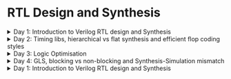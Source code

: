 # RTL Design and Synthesis
  
<details>
  <summary>Day 1: Introduction to Verilog RTL design and Synthesis</summary>
  
## Verilog Simulation Basics

### Key Terms

- **Simulator**  
  A tool used to check the design.  
  In this case, we are using **Icarus Verilog (iverilog)** as the simulator.

- **Design**  
  The actual Verilog code (or codes) that implements the intended functionality to meet the given specifications.

- **Testbench**  
  A setup written in Verilog to apply stimulus (test vectors) to the design to verify its functionality.

### How the Simulator Works

1. The simulator continuously monitors the **input signals**.  
2. Whenever there is a **change in the input values**, the simulator re-evaluates the design.  
3. If there is **no change in inputs**, there will be **no change in outputs**.  
4. This process ensures that the outputs always reflect the latest input conditions.

<img width="1344" height="768" alt="image" src="https://github.com/user-attachments/assets/ac12d53c-eb32-4003-9515-6147062ecfaa" />

## Iverilog-based Simulation Flow

1. **Write the Design (RTL Module)**  
   - Create the Verilog file that describes the actual logic (your design).

2. **Write the Testbench**  
   - Create another Verilog file that gives input values (test vectors) to the design and checks the outputs.

3. **Compile with iverilog**  
   - Use the `iverilog` tool to compile both the design and testbench.  
   - This generates a **simulation executable** file.

4. **Run the Simulation**  
   - Execute the simulation file.  
   - It produces a **VCD file** (Value Change Dump) that records all signal changes over time.

5. **View with GTKWave**  
   - Open the VCD file in **GTKWave** (a waveform viewer).  
   - This lets you **see the signals as waveforms** and verify if the design works as expected.

> In short: **Design + Testbench → Compile → Run → VCD → View in GTKWave**

<img width="1536" height="672" alt="image" src="https://github.com/user-attachments/assets/5a74fae9-3c1b-4d2c-88b8-2d38c828302a" />

## Lab 1: Introduction

In this lab, we will begin by cloning the required GitHub repository that contains all the design files and resources for the workshop.

### Clone the Repository

```bash
git clone https://github.com/kunalg123/sky130RTLDesignAndSynthesisWorkshop.git
cd sky130RTLDesignAndSynthesisWorkshop/
ls
```
<img width="927" height="429" alt="image" src="https://github.com/user-attachments/assets/f99b4c1f-7243-4a77-a2ac-d214a2b2f955" />

## Lab 2: Introduction to Verilog and GTKWave

### Running Verilog Design and Testbench
#### Step 1: Prepare the Files
- **Design file** → contains the RTL (e.g., `design.v`)  
- **Testbench file** → applies inputs and checks outputs (e.g., `testbench.v`)  
Both files are needed to run a simulation.
#### Step 2: Compile with Icarus Verilog
Use the following command:
```bash
iverilog design.v testbench.v
```
#### Step 3: Run the Simulation
Execute the compiled file:
```
./a.out
```
#### Step 4: View with GTKWave
Open the VCD file in GTKWave to see the waveforms:
```
gtkwave dump.vcd
```
### multiplexer

```
gvim good_mux.v -o tb_good_mux.v
```
<img width="921" height="406" alt="image" src="https://github.com/user-attachments/assets/0a011603-c4b1-4aad-952e-b17535f21b48" />

#### Truth Table for `good_mux` (2:1 Multiplexer)

The design selects one of the two inputs (`i0` or `i1`) based on the value of the select signal `sel`.

| sel | i0 | i1 | y |
|:---:|:--:|:--:|:-:|
|  0  |  0 |  0 | 0 |
|  0  |  0 |  1 | 0 |
|  0  |  1 |  0 | 1 |
|  0  |  1 |  1 | 1 |
|  1  |  0 |  0 | 0 |
|  1  |  0 |  1 | 1 |
|  1  |  1 |  0 | 0 |
|  1  |  1 |  1 | 1 |

#### Explanation
- When **`sel = 0`**, output `y` follows **`i0`**.  
- When **`sel = 1`**, output `y` follows **`i1`**.

```bash
iverilog good_mux.v tb_good_mux.v
./a.out
gtkwave tb_good_mux.vcd
```
<img width="925" height="372" alt="image" src="https://github.com/user-attachments/assets/25c90316-6a09-4507-9a89-fba29e352569" />

<img width="926" height="283" alt="image" src="https://github.com/user-attachments/assets/28b8a8c8-767b-4cf9-9530-5f57108481d8" />

## Introduction to Yosys

- **Synthesizer**  
  A tool that converts RTL (Verilog/VHDL) designs into a **netlist**, which is a gate-level representation of the circuit.

- **Yosys**  
  The synthesizer tool we are using in this lab.  
  It takes your **RTL code** as input and generates the corresponding **netlist**.

  <img width="2048" height="512" alt="image" src="https://github.com/user-attachments/assets/dd0a9b1d-9fd3-46eb-a657-84168c96ec20" />

### Yosys Setup
<img width="1408" height="736" alt="image" src="https://github.com/user-attachments/assets/7ea9d8f8-1a1b-4b5d-b8ef-4097109e4b95" />

### Verify the Synthesis
<img width="1536" height="672" alt="image" src="https://github.com/user-attachments/assets/cea5f989-1ce0-4274-a1a7-01f6cf53af24" />


## RTL Design and Synthesis
1. RTL Design

- RTL (Register Transfer Level) describes the behaviour of a digital circuit based on the given specification.
- It focuses on what the circuit should do (not how it is physically built).
- Written in HDL (Hardware Description Language) like Verilog or VHDL.

Example:

Here’s a simple 2-input AND gate in Verilog (behavioural representation):

```verilog
module and_gate (
    input  wire a, 
    input  wire b,
    output wire y
);
    assign y = a & b;   // behavior: y is AND of a and b
endmodule
```

2. Synthesis

- Synthesis is the process of converting RTL code → Gate-level representation.
- The design is mapped into logic gates and connections.
- The output of synthesis is a netlist (a text file showing gates and their interconnections).

3. Standard Cell Library (.lib)

- A .lib file contains a collection of standard logic modules (gates).

- Examples: AND, OR, NOT, Flip-Flops, etc.

- Each gate can have multiple versions (called flavours), depending on speed and power.

Example:

For a 2-input AND gate, the library may provide:
```
AND2_X1 → slow

AND2_X2 → typical/moderate

AND2_X4 → fast 
```

### Why We Need Different Flavours of Cells (Slow vs Fast)

- In digital design, it’s not enough for a circuit to work — it must also run reliably and at the right speed.
- To achieve this, designers use both slow cells and fast cells, depending on the timing needs of the circuit.

1. Slow Cells – Fixing Hold Problems

Consider two flip-flops with logic in between:

<img width="1632" height="640" alt="image" src="https://github.com/user-attachments/assets/e4c2c4d1-29b3-4ec5-993e-54fe30bc4131" />

On a clock edge, DFF A launches data.

That data passes through the logic (COMBI) before reaching DFF B.

If the logic is too fast, the data may reach DFF B too early, before its hold time has passed.
This causes a hold violation (wrong data captured).

To fix this, we use slow cells, which add delay to the path.

Hold condition :
```
T_HOLD_B < T_CQ_A + T_COMBI

Where:

T_HOLD_B = Hold time of DFF B

T_CQ_A = Clock-to-Q delay of DFF A

T_COMBI = Delay through the logic
```
> If this condition is not met, slow cells are needed.

2. Fast Cells – Improving Speed

While slow cells fix hold problems, they also make the circuit slower.
To achieve higher performance, we use fast cells.

Setup condition at DFF B:

```
T_CLK > T_CQ_A + T_COMBI + T_SETUP_B

Where:

T_CLK = Clock period

T_SETUP_B = Setup time of DFF B
```
> If the logic (T_COMBI) is too slow, the clock must run slower, which reduces performance.
> By using fast cells, we reduce delay and allow the circuit to run at higher clock speeds.

Maximum frequency of the design:
```
f_CLK_max = 1 / T_CLK_min
```
> Smaller T_COMBI → Smaller T_CLK_min → Higher f_CLK_max.

3. Summary

- Slow cells → Add delay to fix hold violations.

- Fast cells → Reduce delay to fix setup violations and improve speed.

- A standard cell library (.lib) provides multiple versions of each gate (slow, typical, fast), so designers can mix and match depending on timing needs.

## Faster Cells vs Slower Cells

In digital circuits, the **load** mainly comes from **capacitance**.  
The time needed to **charge or discharge this capacitance** defines the **cell delay**.

- **Faster charging/discharging** → **Smaller delay** (faster cell)  
- **Slower charging/discharging** → **Larger delay** (slower cell)  

### Key Points

- To charge/discharge capacitance quickly, transistors must supply **more current**.  
- This is controlled by **transistor width**:
  - **Wider transistors** → Lower delay → **More area and higher power**  
  - **Narrow transistors** → Higher delay → **Less area and lower power**  

### Comparison Table

| Feature          | Fast Cells (Wider Transistors)       | Slow Cells (Narrow Transistors)    |
|------------------|--------------------------------------|------------------------------------|
| **Delay**        | Low (fast switching)                | High (slower switching)            |
| **Area**         | Large                               | Small                              |
| **Power**        | High                                | Low                                |
| **Usage**        | Critical timing paths               | Non-critical paths                 |
| **Advantage**    | Improves performance (speed)        | Saves area and power               |
| **Disadvantage** | Costly in area and power consumption | Increases delay (slower operation) |


### Summary

- **Fast cells** → Used for **critical paths** to meet timing.  
- **Slow cells** → Used for **non-critical paths** to reduce area and power.  

#### Synthesis illustration

<img width="984" height="805" alt="113" src="https://github.com/user-attachments/assets/a4657f25-a4d5-49a6-af26-870ff06afaf7" />

## Lab 3: Yosys good mux

### Steps to Run Synthesis

### Step 0: Start Yosys
```bash
yosys
```
<img width="928" height="128" alt="image" src="https://github.com/user-attachments/assets/f5dee0a1-7ab5-4a57-8a95-065aa36d5dc9" />

### Step 1: Load the Standard Cell Library

The Liberty file (.lib) contains the timing and logic information of the Sky130 standard cells.
We need it so Yosys can map our RTL design to real technology cells.

```
read_liberty -lib ../lib/sky130_fd_sc_hd__tt_025C_1v80.lib
```
<img width="924" height="78" alt="image" src="https://github.com/user-attachments/assets/b43c7a9e-59ab-4d44-8396-8018dffea192" />

### Step 2: Read the RTL Verilog File

Load your RTL design (good_mux.v)

```
read_verilog good_mux.v
```
<img width="920" height="98" alt="image" src="https://github.com/user-attachments/assets/33a725a7-5846-489d-bf51-ce0bccc1da40" />

- technology independent 
<img width="925" height="415" alt="image" src="https://github.com/user-attachments/assets/6dd65624-b3da-4aac-8540-477f21ad6e89" />


### Step 3: Synthesise the Top Module

Convert the RTL design into a technology-independent netlist.
Here, the top module is good_mux.
```
synth -top good_mux
```
<img width="928" height="300" alt="image" src="https://github.com/user-attachments/assets/24434893-72ab-4e8c-b697-9c575101a053" />
<img width="923" height="372" alt="image" src="https://github.com/user-attachments/assets/d51f789a-0700-4583-b164-5a91ef8daa64" />

### Step 4: Map to Standard Cells

Now map the synthesised netlist to actual Sky130 standard cells (defined in the Liberty file).
This produces a technology-dependent netlist.

```
abc -liberty ../lib/sky130_fd_sc_hd__tt_025C_1v80.lib
```
<img width="928" height="262" alt="image" src="https://github.com/user-attachments/assets/aa83f907-5411-482f-b615-7124fe91cf39" />
<img width="926" height="77" alt="image" src="https://github.com/user-attachments/assets/a04d503a-c3c8-49d0-ac1a-fa5f5fa62699" />

### Step 5: View the Netlist as a Schematic

Visualise the synthesised circuit as a schematic diagram.
```
show
```
<img width="924" height="395" alt="image" src="https://github.com/user-attachments/assets/9ed88b20-8e4e-4332-b077-095600f49bb0" />

### Step 6: Write the Gate-Level Netlist

Finally, export the gate-level netlist to a Verilog file.

The `-noattr` option removes extra attributes, making the file easier to read.

```
write_verilog -noattr good_mux_netlist.v
```

```verilog
/* Generated by Yosys 0.51+17 (git sha1 e44d1d404, g++ 9.4.0-1ubuntu1~20.04.2 -fPIC -O3) */

module good_mux(i0, i1, sel, y);
  wire _0_;
  wire _1_;
  wire _2_;
  wire _3_;
  input i0;
  wire i0;
  input i1;
  wire i1;
  input sel;
  wire sel;
  output y;
  wire y;
  sky130_fd_sc_hd__mux2_1 _4_ (
    .A0(_0_),
    .A1(_1_),
    .S(_2_),
    .X(_3_)
  );
  assign _0_ = i0;
  assign _1_ = i1;
  assign _2_ = sel;
  assign y = _3_;
endmodule
```
</details>

<details>
  <summary>Day 2: Timing libs, hierarchical vs flat synthesis and efficient flop coding styles</summary>

## Introduction to a library file (.lib)

A **`.lib` file** (Liberty file) is a **text-based standard cell library file** used in digital IC design.  
It contains **timing, power, and functional information** about standard logic cells like:

- **Basic gates** → AND, OR, NOT  
- **Sequential cells** → Flip-Flops, Latches  
- **Complex cells** → Multiplexers, Adders  

### Why Multiple Versions of the Same Gate?
Each logic gate is available in **different flavours**:

-  **High-Speed Version** → Works faster but consumes more power  
-  **Low-Power Version** → Saves energy but works slower  
-  **Balanced Version** → Trade-off between speed & power  

### PVT Corners in `.lib`

**PVT = Process, Voltage, Temperature**

- **Process:** Variations during chip fabrication (transistors may be slightly faster or slower).  
- **Voltage:** Supply voltage may change (e.g., 1.8V, 1.62V, 1.98V).  
- **Temperature:** Chips may run in different environments (e.g., -40°C in space, 125°C in cars).  

That’s why libraries provide different operating conditions (called **corners**) such as:

- `tt_025C_1v80` → Typical process, 25°C, 1.8V  
- `ss_125C_1v62` → Slow process, 125°C, 1.62V  
- `ff_n40C_1v98` → Fast process, -40°C, 1.98V  


### Lab 4: Introduction to .lib

<img width="926" height="429" alt="image" src="https://github.com/user-attachments/assets/57c12542-1d18-4edb-8e6d-a89441260c12" />

```
sky130_fd_sc_hd__tt_025C_1v80 
```
- sky130 → Refers to the SkyWater 130nm technology node.
- fd → "Foundry Design" (cells are designed for foundry use).
- sc → "Standard Cell" (these are logic cells like AND, OR, FF, etc.).
- hd → "High Density" variant (optimised for area, smaller cell size).
- tt_025C_1v80 → This part describes the PVT corner:
- tt → Typical process (transistors behave as expected, no fast/slow variation).
- 025C → Temperature = 25°C.
- 1v80 → Voltage = 1.80V.
  
```liberty
library ("sky130_fd_sc_hd__tt_025C_1v80") {
    technology("cmos");                  # CMOS technology
    delay_model : "table_lookup";        # Timing values stored as lookup tables
    time_unit : "1ns";                   # Timing measured in nanoseconds
    voltage_unit : "1V";                 # Voltage in volts
    leakage_power_unit : "1nW";          # Leakage in nanowatts
    capacitive_load_unit(1.0, "pf");     # Capacitance in picofarads

    default_operating_conditions : "tt_025C_1v80"; # Default PVT corner

    operating_conditions ("tt_025C_1v80") {
        voltage : 1.8000000000;          # Supply voltage
        process : 1.0000000000;          # Typical process
        temperature : 25.000000000;      # 25°C environment
        tree_type : "balanced_tree";     # Clock tree balancing method
    }
}
```
### GVim: Commands

```vim
## 1. Search for the word `cell`
In GVim, use:
/cell
- Press n to go to the next occurrence.
- Press N to go to the previous occurrence.

## 2. Turn on/off syntax highlighting
:syntax on
:syntax off

## 3. List all lines containing cell
:g/cell/p

## 4. Search for a specific pattern
/cell .*
/cell .*and

## 4. Highlight all matches and turn off
:set hlsearch
:noh

## 
:sp → shorthand for :split
:vsp [filename] → opens a vertical split of the current window
```

<img width="917" height="417" alt="image" src="https://github.com/user-attachments/assets/65740a05-e397-4c98-9fb1-edaba84c3d1e" />

### AND2 Gates in the .lib File

The `.lib` file defines three types of AND2 gates used in digital circuits: `and2_0`, `and2_1`, and `and2_2`. Each type represents a different "flavour" with distinct drive strength, speed, area, and leakage characteristics.

### Matching Description to the above picture

| Gate Name                     | Area  | Leakage Power Range | Speed / Type                   | Notes |
|--------------------------------|-------|-------------------|--------------------------------|-------|
| `sky130_fd_sc_hd__and2_0`      | 2.256 | ~0.0018–0.0021    | Slowest, smallest cell         | Small area, low leakage, narrow transistors, higher delay. Used on non-critical nets. |
| `sky130_fd_sc_hd__and2_1`      | 6.256 | ~0.0015–0.0031    | Medium cell                    | Moderate area and leakage. Balances delay, power, and area. Used where moderate speed is needed. |
| `sky130_fd_sc_hd__and2_2`      | 7.507 | ~0.0018–0.0039    | Fastest, largest cell          | Large area, high leakage, wide transistors, low delay. Used where timing is critical. |

### Key Points

- **Area vs Speed:**  
  Wider transistors → faster switching → larger area and higher leakage.  

- **Leakage Power:**  
  Varies depending on input conditions (A, B). Switching activity affects power.  

- **Cell Delay:**  
  Determined by how quickly capacitance can be charged/discharged, which depends on the transistor width.  

- **Cell Selection in Synthesis:**  
  - **Fast cells (`and2_2`)**: for critical paths requiring low delay.  
  - **Medium cells (`and2_1`)**: trade-off between speed, power, and area.  
  - **Slow cells (`and2_0`)**: for non-critical paths, saving area and power.  

> These three gates demonstrate how a cell library allows digital designers to **balance speed, power, and area** in real VLSI chips.

## Hierarchical vs Flat Synthesis

### Hierarchical Synthesis

A hierarchical design means building a circuit by dividing it into smaller sub-modules, which are all connected inside one main top module.

This method is very useful for large designs because it follows the divide-and-conquer idea. Instead of handling one huge design (which is hard for tools to optimise), the design is split into smaller blocks that tools can process more efficiently.

Using a hierarchical design makes better use of computer resources, speeds up the design process, and also makes debugging easier and faster.

### Multiple Modules

```verilog
module sub_module2 (input a, input b, output y);
	assign y = a | b;
endmodule

module sub_module1 (input a, input b, output y);
	assign y = a&b;
endmodule


module multiple_modules (input a, input b, input c , output y);
	wire net1;
	sub_module1 u1(.a(a),.b(b),.y(net1));  //net1 = a&b
	sub_module2 u2(.a(net1),.b(c),.y(y));  //y = net1|c ,ie y = a&b + c;
endmodule
```

#### Lab 5: Hierarchical flow

```bash
yosys
read_liberty -lib ../lib/sky130_fd_sc_hd__tt_025C_1v80.lib
read_verilog multiple_modules.v
```
<img width="929" height="265" alt="image" src="https://github.com/user-attachments/assets/fa22c682-1aed-4ca6-888f-27b617d9dad7" />

```
synth -top multiple_modules
```
<div align="center">

| | |
|:------------:|:------------:|
| <img width="241" height="353" alt="image" src="https://github.com/user-attachments/assets/a2493aa6-8675-40d4-a44d-5b7ce66ef136" /> | <img width="327" height="386" alt="image" src="https://github.com/user-attachments/assets/8a97bc28-63d4-4a47-aac8-e2ac109b5e31" /> |

</div>


```
abc -liberty ../lib/sky130_fd_sc_hd__tt_025C_1v80.lib
```
<img width="929" height="82" alt="image" src="https://github.com/user-attachments/assets/8700f6ad-30df-4e8a-b0ed-ae5eef7c9634" />

```
show multiple_modules
```
<img width="923" height="266" alt="image" src="https://github.com/user-attachments/assets/99671124-b05f-4075-99d3-28a75c95bf0c" />

```
write_verilog -noattr multiple_modules_hier.v
```
<div align="center">

| | |
|:------------:|:------------:|
| <img width="224" height="366" alt="image" src="https://github.com/user-attachments/assets/0609f31c-1a2f-45b4-9b57-c971e1ed632c" /> | <img width="221" height="365" alt="image" src="https://github.com/user-attachments/assets/a3290148-2759-4e5d-8264-1de0167c69e4" /> |

</div>

### Flat Synthesis
A flat design is used when the circuit is small enough for the tool to optimise quickly and efficiently within a reasonable time.

```
flatten
show
write_verilog -noattr multiple_modules_flat.v
```

<img width="924" height="145" alt="image" src="https://github.com/user-attachments/assets/69d573db-0c19-4b7b-8f08-bd0b35343cd8" />

<div align="center">

| | |
|:------------:|:------------:|
| <img width="227" height="373" alt="image" src="https://github.com/user-attachments/assets/c5b97b1e-01a3-4b24-91c3-17b32b69bb92" /> | <img width="199" height="272" alt="image" src="https://github.com/user-attachments/assets/de91bc6b-efb8-49dd-aef5-eda9c7bd74cf" /> |

</div>

## Various Flop Coding Styles and Optimisation

### 1. Combinational Circuit

- A combinational circuit is made up of logic gates (AND, OR, NOT, etc.).
- The output depends only on the current inputs.
> Example: if inputs are a, b, and c, the output y is computed instantly based on the logic equation.

<div align="center">
<img width="358" height="186" alt="image" src="https://github.com/user-attachments/assets/c6c1472e-6cd4-4e4d-b26f-f54d869a0fed" />
</div>

### 2. Propagation Delay (Tpd)

- In real circuits, logic gates do not switch outputs instantly.
- Each gate takes a small amount of time (like 1 ns, 2 ns, etc.) to produce the correct output after the input changes.
- This time is called Propagation Delay (Tpd).
> Because of Tpd, the output may not be correct immediately; it updates only after the delay.

### 3. Glitch
- A glitch is a small, unwanted pulse at the output of a circuit.

> Why does it happen?
- Different inputs may reach the gate at slightly different times (due to different propagation delays).
- For a short moment, the circuit produces a wrong output before stabilising.
- Example: If a and b change at the same time but reach the gate at different times (2 ns apart), the output can go HIGH for a moment and then go LOW again → this is a glitch.

<div align="center">
<img width="296" height="300" alt="image" src="https://github.com/user-attachments/assets/cfa6f502-56b0-44d2-b71b-2378e1921ed5" />
</div>

### 4. Why Do We Need Flip-Flops?

- Flip-flops (flops) are used to store and stabilise outputs.
- They sample the combinational circuit output only at the clock edge (rising or falling edge).
- This ensures that glitches or short unwanted pulses do not affect the system, because the flop only captures the stable value after propagation delays are settled.

## Difference between Synchronous and Asynchronous Circuits

### Synchronous Circuits
- **Definition**: Circuits where all operations are controlled by a **clock signal**.  
- **Behavior**: Data changes (inputs/outputs) happen only at clock edges (rising or falling).  
- **Examples**: Flip-flop based counters, registers, processors.  
- **Advantages**:
  - Predictable timing.  
  - Easy to design and debug.  
  - Glitches are avoided because outputs are sampled only on the clock edge.  
- **Disadvantages**:
  - Require clock distribution.  
  - May be slower due to waiting for the clock.  

### Asynchronous Circuits
- **Definition**: Circuits that do **not use a global clock**. Output changes immediately when inputs change (only depends on propagation delay).  
- **Behavior**: No clock – operations happen "asynchronously."  
- **Examples**: Simple combinational logic, ripple counters.  
- **Advantages**:
  - Faster response (no waiting for clock).  
  - Power efficient (no clock switching).  
- **Disadvantages**:
  - Hard to design and test.  
  - Sensitive to glitches and races (timing hazards).  
  - Less reliable in large systems.  


| Feature              | Synchronous Circuit       | Asynchronous Circuit      |
|----------------------|---------------------------|---------------------------|
| **Clock**            | Required                 | Not required              |
| **Output changes**   | On clock edge            | Anytime input changes     |
| **Design**           | Easier, predictable      | Complex, harder           |
| **Speed**            | Slower (depends on clock)| Faster (no clock wait)    |
| **Glitches**         | Avoided by flops         | More prone to glitches    |
| **Examples**         | CPUs, Registers          | Ripple counters, Logic gates |


 **In short**:  
- **Synchronous = stable, clocked, reliable.**  
- **Asynchronous = fast, but tricky and glitch-prone.**

1: Flip-flop with asynchronous reset

```verilog
module dff_asyncres ( input clk ,  input async_reset , input d , output reg q );
always @ (posedge clk , posedge async_reset)
begin
	if(async_reset)
		q <= 1'b0; // Immediately reset to 0
	else	
		q <= d;  // Otherwise capture input d on clock edge
end
endmodule
```

- Simulation
```
iverilog dff_asyncres.v tb_dff_asyncres.v
./a.out
gtkwave tb_dff_asyncres.vcd
```

<img width="928" height="278" alt="image" src="https://github.com/user-attachments/assets/c8b26446-93a8-4a31-ab97-83adc8dd024f" />

2. Flip-flop with asynchronous set

```verilog
module dff_async_set ( input clk ,  input async_set , input d , output reg q );
always @ (posedge clk , posedge async_set)
begin
	if(async_set)
		q <= 1'b1;
	else	
		q <= d;
end
endmodule
```

- Simulation
```
iverilog dff_async_set.v tb_dff_async_set.v
./a.out
gtkwave tb_dff_async_set.vcd
```

<img width="929" height="260" alt="image" src="https://github.com/user-attachments/assets/17464d70-868c-47d5-aea2-82a91af2c63d" />

3. Flip-flop with synchronous reset
   
```verilog
module dff_syncres ( input clk , input async_reset , input sync_reset , input d , output reg q );
always @ (posedge clk )
begin
	if (sync_reset)
		q <= 1'b0;
	else	
		q <= d;
end
endmodule
```

- Simulation
```
iverilog dff_syncres.v tb_dff_syncres.v 
./a.out
gtkwave tb_dff_syncres.vcd
```

<img width="926" height="269" alt="image" src="https://github.com/user-attachments/assets/88a2a4ab-bc0f-4a3e-9104-8701d5dee589" />

4: Flip-Flop with Asynchronous Reset and Synchronous Reset

```verilog
module dff_asyncres_syncres ( input clk , input async_reset , input sync_reset , input d , output reg q );
always @ (posedge clk , posedge async_reset)
begin
	if(async_reset)
		q <= 1'b0;
	else if (sync_reset)
		q <= 1'b0;
	else	
		q <= d;
end
endmodule
```

- Simulation
```
iverilog dff_asyncres_syncres.v tb_dff_asyncres_syncres.v
./a.out
gtkwave tb_dff_asyncres_syncres.vcd
```

<img width="926" height="272" alt="image" src="https://github.com/user-attachments/assets/09ad8cc3-418a-4977-acbb-f94718fe6544" />

#### Key Differences Between Flip-Flops

| Code No. | Flip-Flop Type                | Control Signal(s)        | Type of Control | When it Takes Effect          | Output Behavior        | Observation |
|----------|--------------------------|--------------------------|-----------------|-------------------------------|------------------------|-------------|
| 1        | **Async Reset**           | `async_reset`            | Asynchronous    | Immediately (anytime)         | `q = 0`                | Output resets to 0 instantly when `async_reset=1`, independent of clock. Useful for fast reset but may cause metastability if not synchronized. |
| 2        | **Async Set**          | `async_set`              | Asynchronous    | Immediately (anytime)         | `q = 1`                | Output sets to 1 instantly when `async_set=1`, independent of clock. Often used when system must start in logic HIGH state. |
| 3        | **Sync Reset**            | `sync_reset`             | Synchronous     | Only on rising clock edge     | `q = 0`                | Reset happens only with clock edge, making it predictable and glitch-free. But reset is not immediate (must wait for clock). |
| 4        | **Async + Sync Reset**   | `async_reset`, `sync_reset` | Mixed        | Async = immediate, Sync = on clk | `q = 0`              | Asynchronous reset has highest priority (instant reset). If not active, synchronous reset works at clock edge. Provides both flexibility and safety. |

- Synthesis

1: Flip-flop with asynchronous reset

```
yosys
read_liberty -lib ../lib/sky130_fd_sc_hd__tt_025C_1v80.lib
read_verilog dff_asyncres.v 
synth -top dff_asyncres
dfflibmap -liberty ../lib/sky130_fd_sc_hd__tt_025C_1v80.lib
abc -liberty ../lib/sky130_fd_sc_hd__tt_025C_1v80.lib
show
```

<img width="925" height="169" alt="image" src="https://github.com/user-attachments/assets/aec11097-41f8-4c3e-abf8-17c2d586fed2" />

2. Flip-flop with asynchronous set
   
```
yosys
read_liberty -lib ../lib/sky130_fd_sc_hd__tt_025C_1v80.lib
read_verilog dff_async_set.v
synth -top dff_async_set
dfflibmap -liberty ../lib/sky130_fd_sc_hd__tt_025C_1v80.lib
abc -liberty ../lib/sky130_fd_sc_hd__tt_025C_1v80.lib
show
```
<img width="926" height="177" alt="image" src="https://github.com/user-attachments/assets/9dc1f942-7af8-4d5d-be1c-d284794513a9" />

3. Flip-flop with synchronous reset
   
```
yosys
read_liberty -lib ../lib/sky130_fd_sc_hd__tt_025C_1v80.lib
read_verilog dff_syncres.v 
synth -top dff_syncres
dfflibmap -liberty ../lib/sky130_fd_sc_hd__tt_025C_1v80.lib
abc -liberty ../lib/sky130_fd_sc_hd__tt_025C_1v80.lib
show
```

<img width="925" height="206" alt="image" src="https://github.com/user-attachments/assets/fd395c0e-e345-4d8e-83ff-8fd8b5d25c61" />

4: Flip-Flop with Asynchronous Reset and Synchronous Reset

```
yosys
read_liberty -lib ../lib/sky130_fd_sc_hd__tt_025C_1v80.lib
read_verilog dff_asyncres_syncres.v
synth -top dff_asyncres_syncres
dfflibmap -liberty ../lib/sky130_fd_sc_hd__tt_025C_1v80.lib
abc -liberty ../lib/sky130_fd_sc_hd__tt_025C_1v80.lib
show
```

<img width="919" height="179" alt="image" src="https://github.com/user-attachments/assets/a7794e14-9fbb-4a07-a876-c467b4f2b336" />

## Optimization

Optimisation in synthesis means making the RTL design simpler and more efficient.

During this process, Yosys:
- Removes extra or unused logic,
- Simplifies logic equations, and
- Reduces the number of gates.

> The important point: functionality stays the same, but the circuit becomes smaller and faster.

</details>


<details>
  <summary>Day 3: Logic Optimisation </summary>
	
## Logic Optimisation in Digital Design

Logic optimisation is the process of **squeezing and simplifying logic** to achieve a more efficient design.  
The main goals are:
- **Reduced area** (less hardware usage)  
- **Lower power consumption**  

### Combinational Logic Optimisation

### Techniques
1. **Constant Propagation**  
   - Simplifies logic when inputs are fixed constants.  
   - Example: If `A=0`, then `A AND B = 0`.
  
     <img width="1536" height="672" alt="image" src="https://github.com/user-attachments/assets/8b292cd6-55fb-4550-93a6-84046e9a441b" />


2. **Boolean Logic Optimization**  
   - Simplifying expressions using mathematical logic techniques.  
   - Methods include:  
     - **Karnaugh Maps (K-Maps)** – visual simplification method.  
     - **Quine-McCluskey Algorithm** – tabular method for systematic minimisation.  

```
assign y = a ? (b ? c : (c ? a : 0)):(!c)
```

<img width="640" height="400" alt="12" src="https://github.com/user-attachments/assets/9f4c7399-76c2-463f-a441-8465669bd16e" />

```
for 1 mux from left to right = ac + c`0 = ac
for 2 mux from left to right = b`ac + bc
for 3 mux from left to right output y =
= a`b` + a (b`ac+bc)
= a`c` + ab`c + abc // aa = a
= a`c` + ac (b+b`) // b+b`=1
= a`c` + ac
= a ⊙ c
```


### Sequential Logic Optimisation

### Basic Techniques
- **Sequential Constant Propagation**  
  - Similar to constant propagation in combinational logic, but applied across clock cycles.  

### Advanced Techniques
1. **State Optimization**  
   - Remove or simplify **unused states** in finite state machines.

<img width="1024" height="1024" alt="state" src="https://github.com/user-attachments/assets/ac5ef879-355c-4d43-8410-8e2374c7257c" />

#### Goal
Make the FSM smaller and faster by **reducing states/logic** without changing its input-output behaviour.

#### Two Main Cleanups
1. **Remove unreachable states**  
   - States you can never reach from reset under any input.  
   - They just waste flip-flops and logic.  

2. **Merge equivalent states**  
   - If two states always give the **same outputs** and move to the **same next states** for every input → they’re identical.  
   - Merge them into one.  

#### Before → After (Example)
```
Before: S0 → S1 → S2 → S3
(S3 unreachable, S1 ≡ S2)

After: S0 → S1
(smaller FSM, same behaviour)
```
#### Why It Helps
- Fewer states → fewer flip-flops.  
- Simpler logic → less area, less power, faster timing.  
- Easier verification → smaller state space.  

#### Practical Notes
- State encoding (binary / one-hot / Gray) can be re-optimized after reduction.  
- Resets and don’t-care inputs must be defined so tools can safely remove/merge states.  
- Behavior at **FSM boundaries stays the same** → only the internal state map shrinks.  

#### Quick Intuition
Think of an FSM as a **map of cities (states)**:  
- A city with **no roads leading to it** → remove it.  
- Two cities with the **same roads and same view** → merge them.  

The **traveler’s journey (I/O behavior)** doesn’t change, but the map is smaller and easier to follow.  


2. **Retiming**  
   - Move registers across logic gates to balance delays.  
   - Helps improve **timing performance**.

<img width="1024" height="1024" alt="remiting" src="https://github.com/user-attachments/assets/df5e82f4-d617-44e8-9a75-3a896ffe0951" />

#### Problem
- A **register-to-register path** has too much logic/wiring.  
- The **critical path** is too long → can’t finish in one clock cycle.  
- Limits the **max clock frequency**.  

#### What Retiming Does
- **Move registers** across logic.  
- Splits one long path into **two or more shorter paths**.  
- Function at inputs/outputs stays the same.
  
#### Before vs After

```
Before:
FF → [Big Logic Block] → FF too slow

After:
FF → [Logic A] → FF (moved) → [Logic B] → FF meets timing
```
#### What Stays the Same
- **Cycle behavior unchanged** → same results, same latency.  
- Only **pipeline register positions** change, not the logic itself.  

#### Why It Helps
- Shorter delays per stage → run at **higher clock speed**.  
- Can lower **power** by reducing fanout and wire length.  

#### Guardrails
- Respect **reset/enable** of registers.  
- Don’t cross **multi-cycle/false paths** or **clock-domain boundaries**.  
- Works best when new register locations also **shorten wires physically**.  

###3 When to Use
- **Deep logic cones** between registers.  
- **Datapaths** (add/multiply chains).  
- **Long mux trees** where delays need balancing.  

> Retiming is like **sliding pipeline registers left or right** through the logic so each stage fits in the clock period—while keeping the design’s external behavior identical.  

3. **Sequential Logic Cloning (Floorplan-Aware Synthesis)**  
   - Duplicate logic in specific locations.  
   - Helps meet **timing** and **reduce congestion** in large designs.  

<img width="1024" height="1024" alt="image" src="https://github.com/user-attachments/assets/e187de27-6664-43f1-be0d-e87481c41c13" />

#### Problem Before Cloning
- One register (source flop) drives **far-away logic** across the floorplan.  
- This creates **long wires**, adding:
  - Delay (harder to meet timing)  
  - Capacitance (higher dynamic power)  

#### What Cloning Does
- Duplicate the source register → now **two identical flops** on the same clock.  
- Place each clone **close to its consumers** (e.g., Block X and Block Y).  

#### Why It Helps
- **Shorter wires** → less delay, lower power.  
- Each local net can be **optimised independently**.  
- Functionality stays **unchanged**:
  - Both flops hold the same value (same `D` input and clock).  
  - Downstream logic works the same.  

#### Trade-Offs
- Slightly more **area** (extra flops).  
- Extra **clock-tree load**.  
- Must control **clock skew** to keep clones equivalent.  

#### When to Use
- Large chips where **wire delay dominates** gate delay.  
- **Cross-die / cross-partition** signals with poor timing slack.  
- **High-fanout control/status signals** spread across regions.  
- **Late-stage physical optimisation** (when placement info is known).  

#### Quick Picture
- **Before:** `1 flop → long wire → distant logic → timing violation`  
- **After:** `2 cloned flops near consumers → short wires → better timing & lower power`  

# Combinational Logic Optimisation Labs

## Lab 1: 

```verilog
module opt_check (input a , input b , output y);
	assign y = a?b:0;
endmodule
```

- Synthesis
  
```
yosys
read_liberty -lib ../lib/sky130_fd_sc_hd__tt_025C_1v80.lib
read_verilog opt_check.v 
synth -top opt_check
opt_clean -purge # Removes unused or redundant logic #
abc -liberty ../lib/sky130_fd_sc_hd__tt_025C_1v80.lib
show
```
<img width="924" height="221" alt="image" src="https://github.com/user-attachments/assets/30e3533b-6e58-49e6-bbf6-b22c35239305" />

## Lab 2:

```verilog
module opt_check (input a , input b , output y);
	assign y = a?1:b;
endmodule
```

- Synthesis
  
```
yosys
read_liberty -lib ../lib/sky130_fd_sc_hd__tt_025C_1v80.lib
read_verilog opt_check2.v 
synth -top opt_check2
opt_clean -purge
abc -liberty ../lib/sky130_fd_sc_hd__tt_025C_1v80.lib
show
```

<img width="922" height="215" alt="image" src="https://github.com/user-attachments/assets/81c5ab4a-c6f7-4953-9d08-9f10bb524cd7" />

## Lab 3:

```verilog
module opt_check3 (input a , input b, input c , output y);
	assign y = a?(c?b:0):0;
endmodule
```

- Synthesis
  
```
yosys
read_liberty -lib ../lib/sky130_fd_sc_hd__tt_025C_1v80.lib
read_verilog opt_check3.v 
synth -top opt_check3
opt_clean -purge
abc -liberty ../lib/sky130_fd_sc_hd__tt_025C_1v80.lib
show
```
<img width="925" height="316" alt="image" src="https://github.com/user-attachments/assets/4b77ff84-8b88-44b4-88ae-d20528e81d46" />

## Lab 4: 

```verilog
module opt_check4 (input a , input b , input c , output y);
 assign y = a?(b?(a & c ):c):(!c);
 endmodule
```

- Synthesis
  
```
yosys
read_liberty -lib ../lib/sky130_fd_sc_hd__tt_025C_1v80.lib
read_verilog opt_check4.v 
synth -top opt_check4
opt_clean -purge
abc -liberty ../lib/sky130_fd_sc_hd__tt_025C_1v80.lib
show
```

 <img width="925" height="302" alt="image" src="https://github.com/user-attachments/assets/70b035e6-c11c-4009-aa7c-0cf3e71a721b" />

## Lab 5: 

```verilog
module sub_module1(input a , input b , output y);
 assign y = a & b;
endmodule

module sub_module2(input a , input b , output y);
 assign y = a^b;
endmodule

module multiple_module_opt(input a , input b , input c , input d , output y);
wire n1,n2,n3;

sub_module1 U1 (.a(a) , .b(1'b1) , .y(n1));
sub_module2 U2 (.a(n1), .b(1'b0) , .y(n2));
sub_module2 U3 (.a(b), .b(d) , .y(n3));

assign y = c | (b & n1); 
endmodule
```

## Phase 1: Flatten the Hierarchical RTL Design 

```tcl

yosys
read_liberty -lib ../lib/sky130_fd_sc_hd__tt_025C_1v80.lib
read_verilog multiple_module_opt.v
synth -top multiple_module_opt
abc -liberty ../lib/sky130_fd_sc_hd__tt_025C_1v80.lib
flatten # Flatten design hierarchy 
write_verilog -noattr multiple_module_opt_flat.v
```

## Phase 2: Optimise the Flattened Netlist 

```tcl
yosys
read_liberty -lib ../lib/sky130_fd_sc_hd__tt_025C_1v80.lib
read_verilog multiple_module_opt_flat.v
synth -top multiple_module_opt
opt_clean -purge   # Cleans up redundant gates and wires after flattening
abc -liberty ../lib/sky130_fd_sc_hd__tt_025C_1v80.lib
show
```

<img width="927" height="293" alt="image" src="https://github.com/user-attachments/assets/7077953f-042d-46df-bcfd-0ed1aa8273f6" />

## Lab 6:

```verilog
module sub_module(input a , input b , output y);
 assign y = a & b;
endmodule

module multiple_module_opt2(input a , input b , input c , input d , output y);
wire n1,n2,n3;

sub_module U1 (.a(a) , .b(1'b0) , .y(n1));
sub_module U2 (.a(b), .b(c) , .y(n2));
sub_module U3 (.a(n2), .b(d) , .y(n3));
sub_module U4 (.a(n3), .b(n1) , .y(y));

endmodule
```

## Phase 1: Flatten the hierarchical RTL design

```tcl
yosys
read_liberty -lib ../lib/sky130_fd_sc_hd__tt_025C_1v80.lib
read_verilog multiple_module_opt2.v
synth -top multiple_module_opt2
abc -liberty ../lib/sky130_fd_sc_hd__tt_025C_1v80.lib
flatten
write_verilog -noattr multiple_module_opt2_flat.v
```

## Phase 2: Optimise the flattened netlist

```tcl
yosys
read_liberty -lib ../lib/sky130_fd_sc_hd__tt_025C_1v80.lib
read_verilog multiple_module_opt2_flat.v
synth -top multiple_module_opt2
opt_clean -purge  
abc -liberty ../lib/sky130_fd_sc_hd__tt_025C_1v80.lib
show
```
<img width="925" height="200" alt="image" src="https://github.com/user-attachments/assets/266d7502-0b99-4bb3-8393-d38f7a0e5bea" />


# Sequential Logic Optimisation Labs

## Lab 7:

```verilog
module dff_const1(input clk, input reset, output reg q);
always @(posedge clk, posedge reset)
begin
	if(reset)
		q <= 1'b0;
	else
		q <= 1'b1;
end
endmodule
```
- Simulation
  
```
iverilog dff_const1.v tb_dff_const1.v
./a.out 
gtkwave tb_dff_const1.vcd
```
<img width="925" height="257" alt="image" src="https://github.com/user-attachments/assets/d4fe053a-97fd-4758-a10b-2638ede8f591" />

- Synthesis

```
yosys
read_liberty -lib ../lib/sky130_fd_sc_hd__tt_025C_1v80.lib
read_verilog dff_const1.v
synth -top dff_const1
dfflibmap -liberty ../lib/sky130_fd_sc_hd__tt_025C_1v80.lib
abc -liberty ../lib/sky130_fd_sc_hd__tt_025C_1v80.lib
show
```

<img width="923" height="179" alt="image" src="https://github.com/user-attachments/assets/1d004451-88c3-4f2a-86db-d515d0be7529" />

## Lab 8:

```verilog
module dff_const2(input clk, input reset, output reg q);
always @(posedge clk, posedge reset)
begin
	if(reset)
		q <= 1'b1;
	else
		q <= 1'b1;
end

endmodule
```
- Simulation

```
iverilog dff_const2.v tb_dff_const2.v
./a.out 
gtkwave tb_dff_const2.vcd
```
<img width="929" height="255" alt="image" src="https://github.com/user-attachments/assets/895a56bf-6b91-40fc-9d45-a7de11078e3b" />

- Synthesis

```
yosys
read_liberty -lib ../lib/sky130_fd_sc_hd__tt_025C_1v80.lib
read_verilog dff_const2.v
synth -top dff_const2
dfflibmap -liberty ../lib/sky130_fd_sc_hd__tt_025C_1v80.lib
abc -liberty ../lib/sky130_fd_sc_hd__tt_025C_1v80.lib
show
```

<img width="501" height="374" alt="image" src="https://github.com/user-attachments/assets/9b739d48-b6ae-4b52-8d9d-848fa82ba5a0" />

## Lab 9:

```verilog
module dff_const3(input clk, input reset, output reg q);
reg q1;

always @(posedge clk, posedge reset)
begin
	if(reset)
	begin
		q <= 1'b1;
		q1 <= 1'b0;
	end
	else
	begin
		q1 <= 1'b1;
		q <= q1;
	end
end

endmodule
```

- Simulation

```
iverilog dff_const3.v tb_dff_const3.v 
./a.out
gtkwave tb_dff_const3.vcd
```
<img width="926" height="244" alt="image" src="https://github.com/user-attachments/assets/bd9d53be-3ad6-4378-8b19-2d0490baec8a" />

- Synthesis

```
yosys
read_liberty -lib ../lib/sky130_fd_sc_hd__tt_025C_1v80.lib
read_verilog dff_const3.v
synth -top dff_const3
dfflibmap -liberty ../lib/sky130_fd_sc_hd__tt_025C_1v80.lib
abc -liberty ../lib/sky130_fd_sc_hd__tt_025C_1v80.lib
show
```
<img width="917" height="163" alt="image" src="https://github.com/user-attachments/assets/74d5b064-fdfe-449c-98a7-0ba0da13828d" />

## Lab 10:

```verilog
module dff_const4(input clk, input reset, output reg q);
reg q1;

always @(posedge clk, posedge reset)
begin
	if(reset)
	begin
		q <= 1'b1;
		q1 <= 1'b1;
	end
	else
	begin
		q1 <= 1'b1;
		q <= q1;
	end
end

endmodule
```
- Simulation

```
iverilog dff_const4.v tb_dff_const4.v 
./a.out
gtkwave tb_dff_const4.vcd
```
<img width="926" height="247" alt="image" src="https://github.com/user-attachments/assets/0f154a61-6a70-402e-acda-f53430ed5830" />

- Synthesis
```
yosys
read_liberty -lib ../lib/sky130_fd_sc_hd__tt_025C_1v80.lib
read_verilog dff_const4.v
synth -top dff_const4
dfflibmap -liberty ../lib/sky130_fd_sc_hd__tt_025C_1v80.lib
abc -liberty ../lib/sky130_fd_sc_hd__tt_025C_1v80.lib
show
```
<img width="434" height="374" alt="image" src="https://github.com/user-attachments/assets/8f0f13d4-a149-47fc-a0a5-ad433bd632ab" />

## Lab 11:

```verilog
module dff_const5(input clk, input reset, output reg q);
reg q1;

always @(posedge clk, posedge reset)
begin
	if(reset)
	begin
		q <= 1'b0;
		q1 <= 1'b0;
	end
	else
	begin
		q1 <= 1'b1;
		q <= q1;
	end
end

endmodule
```

- Simulation

```
iverilog dff_const5.v tb_dff_const5.v
./a.out
gtkwave tb_dff_const5.vcd
```
<img width="925" height="251" alt="image" src="https://github.com/user-attachments/assets/a81bae2a-2db3-4ce7-91dc-3617542f3267" />

- Synthesis

```
yosys
read_liberty -lib ../lib/sky130_fd_sc_hd__tt_025C_1v80.lib
read_verilog dff_const5.v
synth -top dff_const5
dfflibmap -liberty ../lib/sky130_fd_sc_hd__tt_025C_1v80.lib
abc -liberty ../lib/sky130_fd_sc_hd__tt_025C_1v80.lib
show
```
<img width="920" height="157" alt="image" src="https://github.com/user-attachments/assets/f1d16014-f3a0-4a5e-91d8-37f8a64f3108" />

# Unused Outputs

## Lab 12:

```verilog
module counter_opt (input clk , input reset , output q);
reg [2:0] count;
assign q = count[0];

always @(posedge clk ,posedge reset)
begin
	if(reset)
		count <= 3'b000;
	else
		count <= count + 1;
end

endmodule
```

- Simulation

```
iverilog counter_opt.v tb_counter_opt.v
./a.out
gtkwave tb_counter_opt.vcd
```


- Synthesis
```
yosys
read_liberty -lib ../lib/sky130_fd_sc_hd__tt_025C_1v80.lib
read_verilog counter_opt.v
synth -top counter_opt
```
<div align="center">
<img width="245" height="191" alt="image" src="https://github.com/user-attachments/assets/107d189d-bc3c-4957-aae2-b62400c67059" />
</div>

```
dfflibmap -liberty ../lib/sky130_fd_sc_hd__tt_025C_1v80.lib
abc -liberty ../lib/sky130_fd_sc_hd__tt_025C_1v80.lib
show
```
<img width="925" height="139" alt="image" src="https://github.com/user-attachments/assets/ebb54a89-91d9-4756-b0c1-3a4b3a44d978" />

## Lab 13:

```verilog
module counter_opt (input clk , input reset , output q);
reg [2:0] count;
assign q = (count[2:0] == 3'b100);

always @(posedge clk ,posedge reset)
begin
	if(reset)
		count <= 3'b000;
	else
		count <= count + 1;
end

endmodule
```

- Synthesis
```
yosys
read_liberty -lib ../lib/sky130_fd_sc_hd__tt_025C_1v80.lib
read_verilog counter_opt2.v
synth -top counter_opt
```
<div align="center">
<img width="235" height="232" alt="image" src="https://github.com/user-attachments/assets/2c8c9394-e35a-4563-a47b-47e8f37ca844" />
</div>

```
dfflibmap -liberty ../lib/sky130_fd_sc_hd__tt_025C_1v80.lib
abc -liberty ../lib/sky130_fd_sc_hd__tt_025C_1v80.lib
show
```
<img width="924" height="216" alt="image" src="https://github.com/user-attachments/assets/08ccfdb8-f086-48c4-be70-61039d5ca8d4" />

 </details>




<details>
  <summary>Day 4: GLS, blocking vs non-blocking and Synthesis-Simulation mismatch</summary>

# Gate Level Simulation (GLS)

## What is GLS?

Gate Level Simulation (GLS) is a type of simulation where we **run the testbench using the synthesised netlist** as the design under test (DUT).  

- **Netlist**: A netlist is the output of synthesis. It is **logically equivalent to the RTL code**, meaning it behaves the same way as your original RTL design.  
- **Testbench alignment**: The same testbench used for RTL simulation can be reused because the netlist performs the same logical functions.  

### What actually happens in GLS?

1. **Netlist is loaded**: The synthesised netlist (gate-level representation) replaces the RTL as the design under test.  
2. **Delays are included**: GLS can include real gate and wire delays through **delay annotation** (SDF files).  
3. **Testbench execution**: The RTL testbench drives inputs and monitors outputs against expected results.  
4. **Logic verification**: The simulator checks if the netlist behaves correctly, just like the RTL.  
5. **Timing checks**: If delays are included, GLS ensures signals propagate correctly and the design meets timing requirements.  

## Why do we do GLS?

1. **Verify logical correctness**:  
   - Ensure the netlist still performs the same functions as the original RTL.  

2. **Ensure timing correctness**:  
   - Real delays are applied to gates and nets, verifying that the design works correctly **within timing constraints**.  
   - Delay annotation (SDF files) is essential for this check.  

## Key Points

- GLS uses **netlist instead of RTL**.  
- The **same testbench** can be reused.  
- Essential for **post-synthesis validation**.  
- Delay annotation ensures **timing correctness**.  
- Helps catch **synthesis or timing-related issues** before tape-out.

<img width="1472" height="704" alt="image" src="https://github.com/user-attachments/assets/5662b862-3014-415b-b3e8-3e3e4cdcbf41" />

# Synthesis–Simulation Mismatch

When writing RTL code, it is important to remember that **simulation behaviour** and **synthesised hardware behaviour** may not always match.  
This is referred to as a **Synthesis–Simulation Mismatch**.

Below are some common causes, examples, and best practices.

## 1) Missing Sensitivity List

### How Simulator Works
- In simulation, an `always` block executes **only when signals in its sensitivity list change**.
- If signals are missing from the sensitivity list, the simulation result may not match the synthesised hardware behaviour.

### Example – Wrong Code
```verilog
module mux (
    input i0, input i1, input sel,
    output reg y
);
    always @(sel) begin
        if (sel)
            y = i1;
        else
            y = i0;
    end
endmodule
```
> Problem: The block triggers only when sel changes
> If i0 or i1 changes, the output y will not update in simulation (but hardware will!).

Correct Way

```
module mux (
    input i0, input i1, input sel,
    output reg y
);
    always @(*) begin
        if (sel)
            y = i1;
        else
            y = i0;
    end
endmodule
```
> @(*) tells the simulator: re-evaluate whenever any input changes.
> This matches the actual hardware behaviour.


2) Blocking vs. Non-Blocking Assignments

Inside always blocks, assignments can be blocking (=) or non-blocking (<=).
Understanding the difference is key to avoiding mismatches.

Blocking Assignment (=)

Executes statements in order, like software.

The next line sees the updated value immediately.

Example 1 – Wrong Usage in Sequential Logic

```
module code (
    input clk, input reset, input d,
    output reg q
);
    reg q0;

    always @(posedge clk, posedge reset) begin
        if (reset) begin
            q0 = 1'b0;
            q  = 1'b0;
        end else begin
            q  = q0;  // uses old q0
            q0 = d;   // updates q0
        end
    end
endmodule

```
> Here, due to blocking assignments, q is updated using the old value of q0, not the one assigned in the same cycle.

Example 2 – Different Order, Different Behavior

```
module code (
    input clk, input reset, input d,
    output reg q
);
    reg q0;

    always @(posedge clk, posedge reset) begin
        if (reset) begin
            q0 = 1'b0;
            q  = 1'b0;
        end else begin
            q0 = d;   // q0 gets new value first
            q  = q0;  // now q uses the new value
        end
    end
endmodule
```
> Same logic, but order changes meaning!
> Synthesis may still infer only one flip-flop, but simulation can be misleading.

example: 
Wrong (Blocking can cause unintended effects):
```
module code (input a, b, c, output reg y);
    reg q0;
    always @(*) begin
        y  = q0 & c;   // uses old q0
        q0 = a | b;    // updates q0 afterwards
    end
endmodule
```
Correct (Order fixed or use proper assignments):
```
module code (input a, b, c, output reg y);
    reg q0;
    always @(*) begin
        q0 = a | b;    // update first
        y  = q0 & c;   // now uses new q0
    end
endmodule
```



Non-Blocking Assignment (<=)

All RHS values are evaluated first, then assigned in parallel at the end of the time step.

Models true hardware flip-flop behavior.

Correct Way – Sequential Logic

```
module code (
    input clk, input reset, input d,
    output reg q
);
    reg q0;

    always @(posedge clk, posedge reset) begin
        if (reset) begin
            q0 <= 1'b0;
            q  <= 1'b0;
        end else begin
            q0 <= d;   // updates at clock edge
            q  <= q0;  // uses old q0 (as in hardware)
        end
    end
endmodule
```
> This now matches real hardware behaviour.

✅ Best Practice:

Use = (blocking) for combinational logic.

Use <= (non-blocking) for sequential logic (flops).




</details>



<details>
  <summary>Day 1: Introduction to Verilog RTL design and Synthesis</summary>

</details>
